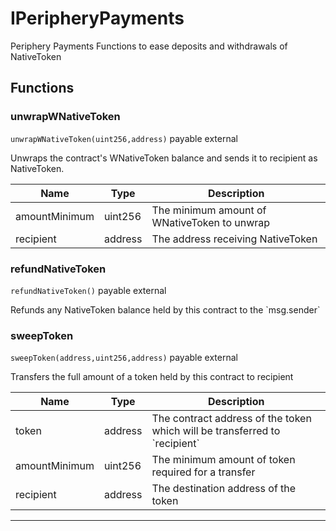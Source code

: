

# IPeripheryPayments

Periphery Payments
Functions to ease deposits and withdrawals of NativeToken




## Functions
### unwrapWNativeToken


`unwrapWNativeToken(uint256,address)` payable external

Unwraps the contract&#x27;s WNativeToken balance and sends it to recipient as NativeToken.



| Name | Type | Description |
| ---- | ---- | ----------- |
| amountMinimum | uint256 | The minimum amount of WNativeToken to unwrap |
| recipient | address | The address receiving NativeToken |


### refundNativeToken


`refundNativeToken()` payable external

Refunds any NativeToken balance held by this contract to the &#x60;msg.sender&#x60;





### sweepToken


`sweepToken(address,uint256,address)` payable external

Transfers the full amount of a token held by this contract to recipient



| Name | Type | Description |
| ---- | ---- | ----------- |
| token | address | The contract address of the token which will be transferred to &#x60;recipient&#x60; |
| amountMinimum | uint256 | The minimum amount of token required for a transfer |
| recipient | address | The destination address of the token |




---


